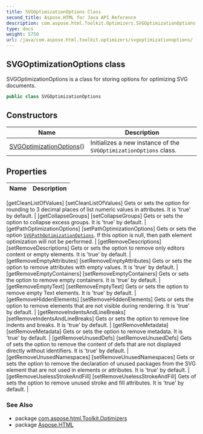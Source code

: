 ```yaml
---
title: SVGOptimizationOptions Class
second_title: Aspose.HTML for Java API Reference
description: com.aspose.html.Toolkit.Optimizers.SVGOptimizationOptions class. SVGOptimizationOptions is a class for storing options for optimizing SVG documents
type: docs
weight: 5750
url: /java/com.aspose.html.toolkit.optimizers/svgoptimizationoptions/
---
```

## SVGOptimizationOptions class

SVGOptimizationOptions is a class for storing options for optimizing SVG documents.

```java
public class SVGOptimizationOptions
```

## Constructors

| Name | Description |
| --- | --- |
| [SVGOptimizationOptions](svgoptimizationoptions/)() | Initializes a new instance of the `SVGOptimizationOptions` class. |

## Properties

| Name | Description |
| --- | --- |
[getCleanListOfValues]
[setCleanListOfValues] Gets or sets the option for rounding to 3 decimal places of list numeric values in attributes. It is 'true' by default. |
[getCollapseGroups]
[setCollapseGroups] Gets or sets the option to collapse excess groups. It is 'true' by default. |
[getPathOptimizationOptions]
[setPathOptimizationOptions] Gets or sets the option [`SVGPathOptimizationOptions`](../svgpathoptimizationoptions/). If this option is null, then path element optimization will not be performed. |
[getRemoveDescriptions]
[setRemoveDescriptions] Gets or sets the option to remove only editors content or empty elements. It is 'true' by default. |
[getRemoveEmptyAttributes]
[setRemoveEmptyAttributes] Gets or sets the option to remove attributes with empty values. It is 'true' by default. |
[getRemoveEmptyContainers]
[setRemoveEmptyContainers] Gets or sets the option to remove empty containers. It is 'true' by default. |
[getRemoveEmptyText]
[setRemoveEmptyText] Gets or sets the option to remove empty Text elements. It is 'true' by default. |
[getRemoveHiddenElements]
[setRemoveHiddenElements] Gets or sets the option to remove elements that are not visible during rendering. It is 'true' by default. |
[getRemoveIndentsAndLineBreaks]
[setRemoveIndentsAndLineBreaks] Gets or sets the option to remove line indents and breaks. It is 'true' by default. |
[getRemoveMetadata]
[setRemoveMetadata] Gets or sets the option to remove metadata. It is 'true' by default. |
[getRemoveUnusedDefs]
[setRemoveUnusedDefs] Gets of sets the option to remove the content of defs that are not displayed directly without identifiers. It is 'true' by default. |
[getRemoveUnusedNamespaces]
[setRemoveUnusedNamespaces] Gets or sets the option to remove the declaration of unused packages from the SVG element that are not used in elements or attributes. It is 'true' by default. |
[getRemoveUselessStrokeAndFill]
[setRemoveUselessStrokeAndFill] Gets of sets the option to remove unused stroke and fill attributes. It is 'true' by default. |

### See Also

* package [com.aspose.html.Toolkit.Optimizers](../../com.aspose.html.toolkit.optimizers/)
* package [Aspose.HTML](../../)
